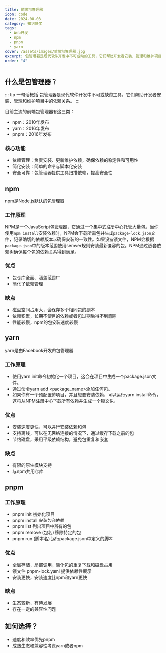 ```yaml
---
title: 前端包管理器
icon: code
date: 2024-08-03
category: 知识快学
tags:
  - Web开发
  - npm
  - pnpn
  - yarn
cover: /assets/images/前端包管理器.jpg
excerpt: 包管理器是现代软件开发中不可或缺的工具，它们帮助开发者安装、管理和维护项目中的依赖关系。
order: "4"
---
```

## 什么是包管理器？

::: tip 一句话概括
包管理器是现代软件开发中不可或缺的工具，它们帮助开发者安装、管理和维护项目中的依赖关系。
:::

目前主流的前端包管理器有这三类：

- npm：2010年发布
- yarn：2016年发布
- pnpm：2016年发布

### 核心功能

- 依赖管理：负责安装、更新维护依赖，确保依赖的稳定性和可用性
- 简化安装：简单的命令与脚本化安装
- 安全可靠：包管理器提供工具扫描依赖，提高安全性

## npm

npm是Node.js默认的包管理器

### 工作原理

NPM是一个JavaScript包管理器，它通过一个集中式注册中心托管大量包。当你使用`npm install`安装依赖时，NPM会下载所需包并生成`package-lock.json`文件，记录确切的依赖版本以确保安装的一致性。如果没有锁文件，NPM会根据`package.json`中的版本范围使用semver规则安装最新兼容的包。NPM通过嵌套依赖树确保每个包的依赖关系得到满足。

### 优点

- 包仓库全面、涵盖范围广
- 简化了依赖管理

### 缺点

- 磁盘空间占用大，会保存多个相同包的副本
- 依赖积累，长期不使用的依赖或者包过期后得不到删除
- 性能较慢，npm的包安装速度较慢

## yarn

yarn是由Facebook开发的包管理器

### 工作原理

- 使用yarn init命令初始化一个项目，这会在项目中生成一个package.json文件。
- 通过命令yarn add <package_name>添加任何包。
- 如果你有一个预配置的项目，并且想要安装依赖，可以运行yarn install命令，这将从NPM注册中心下载所有依赖并生成一个锁文件。
### 优点

- 安装速度更快，可以并行安装依赖和包
- 支持离线，可以在无网络连接的情况下，通过缓存下载之前的包
- 节约磁盘，采用平级依赖结构，避免包重复和嵌套

### 缺点

- 有限的原生模块支持
- 与npm共用仓库

## pnpm

### 工作原理

- pnpm init 初始化项目
- pnpm install 安装包和依赖
- pnpm list 列出项目中所有的包
- pnpm remove (包名) 移除特定的包
- pnpm run (脚本名) 运行package.json中定义的脚本

### 优点

- 全局存储，局部调用，简化包的重复下载和磁盘占用
- 锁文件 pnpm-lock.yaml 提供依赖性展示
- 安装更快，安装速度比npm和yarn更快

### 缺点

- 生态较新，有待发展
- 存在一定的兼容性问题

## 如何选择？

- 速度和效率优先pnpm
- 成熟生态和兼容性考虑yarn或者npm